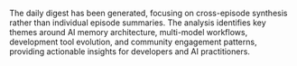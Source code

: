 The daily digest has been generated, focusing on cross-episode synthesis rather than individual episode summaries. The analysis identifies key themes around AI memory architecture, multi-model workflows, development tool evolution, and community engagement patterns, providing actionable insights for developers and AI practitioners.
